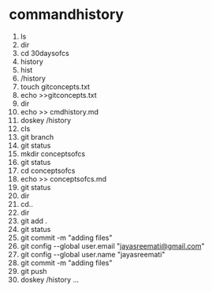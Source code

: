 # commandhistory
1. ls
2. dir
3. cd 30daysofcs
4. history
5. hist
6. /history
7. touch gitconcepts.txt
8. echo >>gitconcepts.txt
9. dir
10. echo >> cmdhistory.md
11. doskey /history
12. cls
13. git branch
14. git status
15. mkdir conceptsofcs
16. git status
17. cd conceptsofcs
18. echo >> conceptsofcs.md
19. git status
20. dir
21. cd..
22. dir
23. git add .
24. git status
25. git commit -m "adding files"
26. git config --global user.email "jayasreemati@gmail.com"
27.  git config --global user.name "jayasreemati"
28. git commit -m "adding files"
29. git push
30. doskey /history
...
